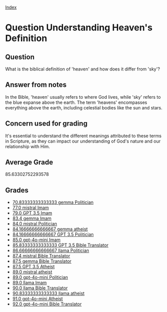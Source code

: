 
[Index](../../index.md)
# Question Understanding Heaven's Definition
## Question
What is the biblical definition of 'heaven' and how does it differ from 'sky'?

## Answer from notes
In the Bible, 'heaven' usually refers to where God lives, while 'sky' refers to the blue expanse above the earth. The term 'heavens' encompasses everything above the earth, including celestial bodies like the sun and stars.

## Concern used for grading
It's essential to understand the different meanings attributed to these terms in Scripture, as they can impact our understanding of God's nature and our relationship with Him.

## Average Grade
85.63302752293578

## Grades
 * [70.83333333333333 gemma Politician](../answers/gemma_Politician/Understanding_Heaven_s_Definition.md)
 * [77.0 mistral Imam](../answers/mistral_Imam/Understanding_Heaven_s_Definition.md)
 * [79.0 GPT 3.5 Imam](../answers/GPT_3.5_Imam/Understanding_Heaven_s_Definition.md)
 * [83.4 gemma Imam](../answers/gemma_Imam/Understanding_Heaven_s_Definition.md)
 * [84.0 mistral Politician](../answers/mistral_Politician/Understanding_Heaven_s_Definition.md)
 * [84.16666666666667 gemma atheist](../answers/gemma_atheist/Understanding_Heaven_s_Definition.md)
 * [84.16666666666667 GPT 3.5 Politician](../answers/GPT_3.5_Politician/Understanding_Heaven_s_Definition.md)
 * [85.0 gpt-4o-mini Imam](../answers/gpt-4o-mini_Imam/Understanding_Heaven_s_Definition.md)
 * [85.83333333333333 GPT 3.5 Bible Translator](../answers/GPT_3.5_Bible_Translator/Understanding_Heaven_s_Definition.md)
 * [86.66666666666667 llama Politician](../answers/llama_Politician/Understanding_Heaven_s_Definition.md)
 * [87.4 mistral Bible Translator](../answers/mistral_Bible_Translator/Understanding_Heaven_s_Definition.md)
 * [87.5 gemma Bible Translator](../answers/gemma_Bible_Translator/Understanding_Heaven_s_Definition.md)
 * [87.5 GPT 3.5 Atheist](../answers/GPT_3.5_Atheist/Understanding_Heaven_s_Definition.md)
 * [89.0 mistral atheist](../answers/mistral_atheist/Understanding_Heaven_s_Definition.md)
 * [89.0 gpt-4o-mini Politician](../answers/gpt-4o-mini_Politician/Understanding_Heaven_s_Definition.md)
 * [89.0 llama Imam](../answers/llama_Imam/Understanding_Heaven_s_Definition.md)
 * [90.0 llama Bible Translator](../answers/llama_Bible_Translator/Understanding_Heaven_s_Definition.md)
 * [90.83333333333333 llama atheist](../answers/llama_atheist/Understanding_Heaven_s_Definition.md)
 * [91.0 gpt-4o-mini Atheist](../answers/gpt-4o-mini_Atheist/Understanding_Heaven_s_Definition.md)
 * [92.0 gpt-4o-mini Bible Translator](../answers/gpt-4o-mini_Bible_Translator/Understanding_Heaven_s_Definition.md)
